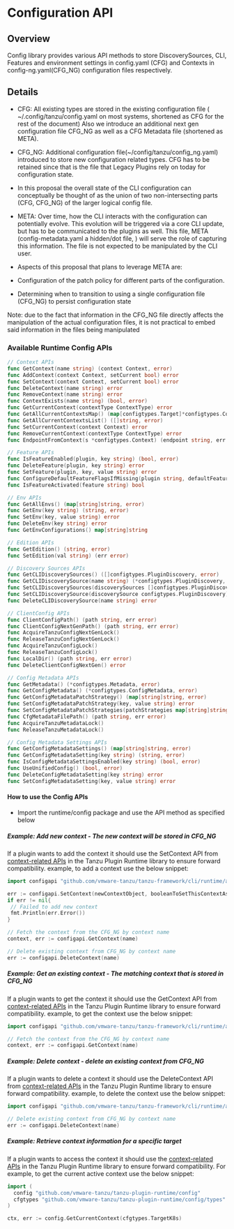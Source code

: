 # Configuration API

## Overview

Config library provides various API methods to store DiscoverySources, CLI, Features and environment settings in config.yaml (CFG) and Contexts in config-ng.yaml(CFG_NG) configuration files respectively.

## Details

- CFG: All existing types are stored in the existing configuration file ( ~/.config/tanzu/config.yaml on most systems, shortened as CFG for the rest of the document) Also we introduce an additional next gen configuration file CFG_NG as well as a CFG Metadata file (shortened as META).

- CFG_NG: Additional configuration file(~/config/tanzu/config_ng.yaml) introduced to store new configuration related types. CFG has to be retained since that is the file that Legacy Plugins rely on today for configuration state.

- In this proposal the overall state of the CLI configuration can conceptually be thought of as the union of two non-intersecting parts (CFG, CFG_NG) of the larger logical config file.

- META: Over time, how the CLI interacts with the configuration can potentially evolve. This evolution will be triggered via a core CLI update, but has to be communicated to the plugins as well. This file, META (config-metadata.yaml a hidden/dot file, ) will serve the role of capturing this information. The file is not expected to be manipulated by the CLI user.

- Aspects of this proposal that plans to leverage META are:

- Configuration of the patch policy for different parts of the configuration.

- Determining when to transition to using a single configuration file (CFG_NG) to persist configuration state

Note: due to the fact that information in the CFG_NG file directly affects the manipulation of the actual configuration files, it is not practical to embed said information in the files being manipulated

### Available Runtime Config APIs

``` go
// Context APIs
func GetContext(name string) (context Context, error)
func AddContext(context Context, setCurrent bool) error
func SetContext(context Context, setCurrent bool) error
func DeleteContext(name string) error
func RemoveContext(name string) error
func ContextExists(name string) (bool, error)
func GetCurrentContext(contextType ContextType) error
func GetAllCurrentContextsMap() (map[configtypes.Target]*configtypes.Context, error)
func GetAllCurrentContextsList() ([]string, error)
func SetCurrentContext(context Context) error
func RemoveCurrentContext(contextType ContextType) error
func EndpointFromContext(s *configtypes.Context) (endpoint string, err error)

// Feature APIs
func IsFeatureEnabled(plugin, key string) (bool, error)
func DeleteFeature(plugin, key string) error
func SetFeature(plugin, key, value string) error
func ConfigureDefaultFeatureFlagsIfMissing(plugin string, defaultFeatureFlags map[string]bool) error
func IsFeatureActivated(feature string) bool

// Env APIs
func GetAllEnvs() (map[string]string, error)
func GetEnv(key string) (string, error)
func SetEnv(key, value string) error
func DeleteEnv(key string) error
func GetEnvConfigurations() map[string]string

// Edition APIs
func GetEdition() (string, error)
func SetEdition(val string) (err error)

// Discovery Sources APIs
func GetCLIDiscoverySources() ([]configtypes.PluginDiscovery, error)
func GetCLIDiscoverySource(name string) (*configtypes.PluginDiscovery, error)
func SetCLIDiscoverySources(discoverySources []configtypes.PluginDiscovery) error
func SetCLIDiscoverySource(discoverySource configtypes.PluginDiscovery) error
func DeleteCLIDiscoverySource(name string) error

// ClientConfig APIs
func ClientConfigPath() (path string, err error)
func ClientConfigNextGenPath() (path string, err error)
func AcquireTanzuConfigNextGenLock()
func ReleaseTanzuConfigNextGenLock()
func AcquireTanzuConfigLock()
func ReleaseTanzuConfigLock()
func LocalDir() (path string, err error)
func DeleteClientConfigNextGen() error

// Config Metadata APIs
func GetMetadata() (*configtypes.Metadata, error)
func GetConfigMetadata() (*configtypes.ConfigMetadata, error)
func GetConfigMetadataPatchStrategy() (map[string]string, error)
func SetConfigMetadataPatchStrategy(key, value string) error
func SetConfigMetadataPatchStrategies(patchStrategies map[string]string) error
func CfgMetadataFilePath() (path string, err error)
func AcquireTanzuMetadataLock()
func ReleaseTanzuMetadataLock()

// Config Metadata Settings APIs
func GetConfigMetadataSettings() (map[string]string, error)
func GetConfigMetadataSetting(key string) (string, error)
func IsConfigMetadataSettingsEnabled(key string) (bool, error)
func UseUnifiedConfig() (bool, error)
func DeleteConfigMetadataSetting(key string) error
func SetConfigMetadataSetting(key, value string) error
```

#### How to use the Config APIs

- Import the runtime/config package and use the API method as specified below

##### Example: Add new context - The new context will be stored in CFG_NG

If a plugin wants to add the context it should use the SetContext API from
[context-related APIs](https://github.com/vmware-tanzu/tanzu-plugin-runtime/blob/main/config/contexts.go)
in the Tanzu Plugin Runtime library to ensure forward compatibility.
example, to add a context use the below snippet:

``` go
import configapi "github.com/vmware-tanzu/tanzu-framework/cli/runtime/apis/config/v1alpha1"

err := configapi.SetContext(newContextObject, booleanToSetThisContextAsCurrent)
if err != nil{
 // Failed to add new context
 fmt.Println(err.Error())
}

// Fetch the context from the CFG_NG by context name
context, err := configapi.GetContext(name)

// Delete existing context from CFG_NG by context name
err := configapi.DeleteContext(name)
```

##### Example: Get an existing context - The matching context that is stored in CFG_NG

If a plugin wants to get the context it should use the GetContext API from
[context-related APIs](https://github.com/vmware-tanzu/tanzu-plugin-runtime/blob/main/config/contexts.go)
in the Tanzu Plugin Runtime library to ensure forward compatibility.
example, to get the context use the below snippet:

``` go
import configapi "github.com/vmware-tanzu/tanzu-framework/cli/runtime/apis/config/v1alpha1"

// Fetch the context from the CFG_NG by context name
context, err := configapi.GetContext(name)
```

##### Example: Delete context - delete an existing context from CFG_NG

If a plugin wants to delete a context it should use the DeleteContext API from
[context-related APIs](https://github.com/vmware-tanzu/tanzu-plugin-runtime/blob/main/config/contexts.go)
in the Tanzu Plugin Runtime library to ensure forward compatibility.
example, to delete the context use the below snippet:

``` go
import configapi "github.com/vmware-tanzu/tanzu-framework/cli/runtime/apis/config/v1alpha1"

// Delete existing context from CFG_NG by context name
err := configapi.DeleteContext(name)
```

##### Example: Retrieve context information for a specific target

If a plugin wants to access the context it should use the
[context-related APIs](https://github.com/vmware-tanzu/tanzu-plugin-runtime/blob/main/config/contexts.go)
in the Tanzu Plugin Runtime library to ensure forward compatibility. For
example, to get the current active context use the below snippet:

```go
import (
  config "github.com/vmware-tanzu/tanzu-plugin-runtime/config"
  cfgtypes "github.com/vmware-tanzu/tanzu-plugin-runtime/config/types"
)

ctx, err := config.GetCurrentContext(cfgtypes.TargetK8s)

